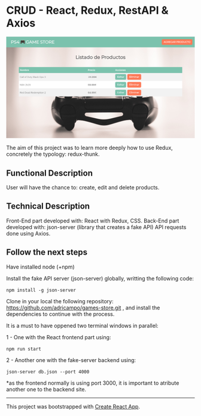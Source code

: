 # CRUD - React, Redux, RestAPI & Axios

![game-store](./public/img/game-store.png)

The aim of this project was to learn more deeply how to use Redux, concretely the typology: redux-thunk.

## Functional Description

User will have the chance to: create, edit and delete products. 

## Technical Description

Front-End part developed with: React with Redux, CSS.
Back-End part developed with: json-server (library that creates a fake API)
API requests done using Axios. 

## Follow the next steps

Have installed node (+npm)

Install the fake API server (json-server) globally, writting the following code: 
````
npm install -g json-server
````
Clone in your local the following repository: https://github.com/adricampo/games-store.git , and install the dependencies to continue with the process.

It is a must to have oppened two terminal windows in parallel:

1 - One with the React frontend part using:
````
npm run start 
````
2 - Another one with the fake-server backend using:
````
json-server db.json --port 4000
````
*as the frontend normally is using port 3000, it is important to atribute another one to the backend site. 

-------------
This project was bootstrapped with [Create React App](https://github.com/facebook/create-react-app).
